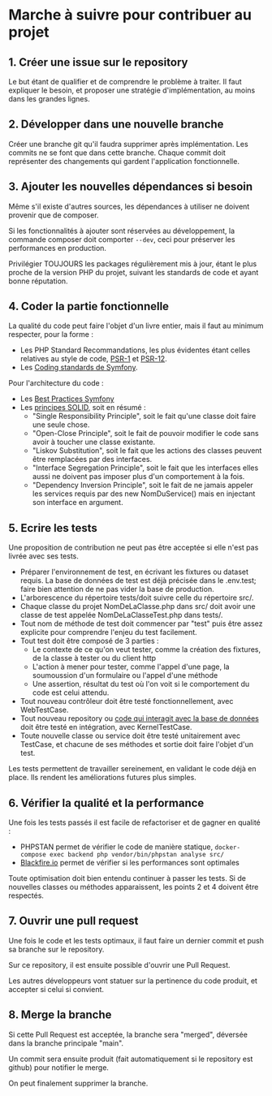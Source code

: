 # Marche à suivre pour contribuer au projet

## 1. Créer une issue sur le repository

Le but étant de qualifier et de comprendre le problème à traiter. Il faut expliquer le besoin, et proposer une stratégie
d'implémentation, au moins dans les grandes lignes.

## 2. Développer dans une nouvelle branche

Créer une branche git qu'il faudra supprimer après implémentation. Les commits ne se font que dans cette branche. Chaque
commit doit représenter des changements qui gardent l'application fonctionnelle.

## 3. Ajouter les nouvelles dépendances si besoin

Même s'il existe d'autres sources, les dépendances à utiliser ne doivent provenir que de composer.

Si les fonctionnalités à ajouter sont réservées au développement, la commande composer doit comporter `--dev`, ceci pour
préserver les performances en production.

Privilégier TOUJOURS les packages régulièrement mis à jour, étant le plus proche de la version PHP du projet, suivant
les standards de code et ayant bonne réputation.

## 4. Coder la partie fonctionnelle

La qualité du code peut faire l'objet d'un livre entier, mais il faut au minimum respecter, pour la forme :

- Les PHP Standard Recommandations, les plus évidentes étant celles relatives au style de code,
  [PSR-1](https://www.php-fig.org/psr/psr-1/) et [PSR-12](https://www.php-fig.org/psr/psr-12/).
- Les [Coding standards de Symfony](https://symfony.com/doc/current/contributing/code/standards.html).

Pour l'architecture du code :

- Les [Best Practices Symfony](https://symfony.com/doc/current/best_practices.html)
- Les [principes SOLID](https://medium.com/prod-io/solid-principles-takeaways-ec0825a07247), soit en résumé :
  - "Single Responsibility Principle", soit le fait qu'une classe doit faire une seule chose.
  - "Open-Close Principle", soit le fait de pouvoir modifier le code sans avoir à toucher une classe existante.
  - "Liskov Substitution", soit le fait que les actions des classes peuvent être remplacées par des interfaces.
  - "Interface Segregation Principle", soit le fait que les interfaces elles aussi ne doivent pas imposer plus d'un
    comportement à la fois.
  - "Dependency Inversion Principle", soit le fait de ne jamais appeler les services requis par des new NomDuService()
    mais en injectant son interface en argument.

## 5. Ecrire les tests

Une proposition de contribution ne peut pas être acceptée si elle n'est pas livrée avec ses tests.

- Préparer l'environnement de test, en écrivant les fixtures ou dataset requis. La base de données de test est déjà
  précisée dans le .env.test; faire bien attention de ne pas vider la base de production.
- L'arborescence du répertoire tests/doit suivre celle du répertoire src/.
- Chaque classe du projet NomDeLaClasse.php dans src/ doit avoir une classe de test appelée NomDeLaClasseTest.php dans
  tests/.
- Tout nom de méthode de test doit commencer par "test" puis être assez explicite pour comprendre l'enjeu du test
  facilement.
- Tout test doit être composé de 3 parties :
  - Le contexte de ce qu'on veut tester, comme la création des fixtures, de la classe à tester ou du client http
  - L'action à mener pour tester, comme l'appel d'une page, la soumoussion d'un formulaire ou l'appel d'une méthode
  - Une assertion, résultat du test où l'on voit si le comportement du code est celui attendu.
- Tout nouveau contrôleur doit être testé fonctionnellement, avec WebTestCase.
- Tout nouveau repository
  ou [code qui interagit avec la base de données](https://symfony.com/doc/current/testing/database.html#functional-testing-of-a-doctrine-repository)
  doit être testé en intégration, avec KernelTestCase.
- Toute nouvelle classe ou service doit être testé unitairement avec TestCase, et chacune de ses méthodes et sortie doit
  faire l'objet d'un test.

Les tests permettent de travailler sereinement, en validant le code déjà en place. Ils rendent les améliorations futures
plus simples.

## 6. Vérifier la qualité et la performance

Une fois les tests passés il est facile de refactoriser et de gagner en qualité :

- PHPSTAN permet de vérifier le code de manière
  statique, `docker-compose exec backend php vendor/bin/phpstan analyse src/`
- [Blackfire.io](https://blackfire.io) permet de vérifier si les performances sont optimales

Toute optimisation doit bien entendu continuer à passer les tests. Si de nouvelles classes ou méthodes apparaissent, les
points 2 et 4 doivent être respectés.

## 7. Ouvrir une pull request

Une fois le code et les tests optimaux, il faut faire un dernier commit et push sa branche sur le repository.

Sur ce repository, il est ensuite possible d'ouvrir une Pull Request.

Les autres développeurs vont statuer sur la pertinence du code produit, et accepter si celui si convient.

## 8. Merge la branche

Si cette Pull Request est acceptée, la branche sera "merged", déversée dans la branche principale "main".

Un commit sera ensuite produit (fait automatiquement si le repository est github) pour notifier le merge.

On peut finalement supprimer la branche.
